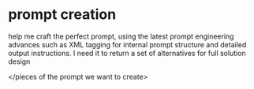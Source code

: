 # prompt creation

<task> help me craft the perfect prompt, using the latest prompt engineering advances such as XML tagging for internal prompt structure and detailed output instructions. I need it to return a set of alternatives for full solution design</task>

<pieces of the prompt we want to create>

<context>

</context>

<goal>

</goal>

</pieces of the prompt we want to create>
